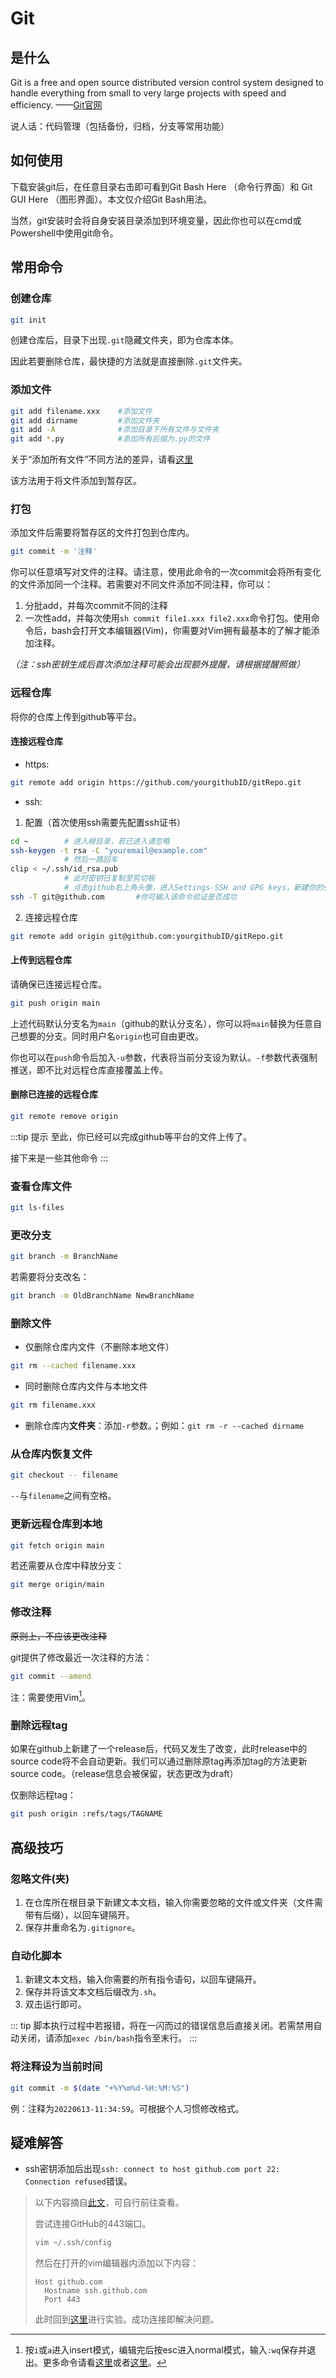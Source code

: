 # Git
## 是什么
Git is a free and open source distributed version control system designed to handle everything from small to very large projects with speed and efficiency. ——[Git官网](https://git-scm.com/)

说人话：代码管理（包括备份，归档，分支等常用功能）

## 如何使用

下载安装git后，在任意目录右击即可看到Git Bash Here （命令行界面）和 Git GUI Here （图形界面）。本文仅介绍Git Bash用法。

当然，git安装时会将自身安装目录添加到环境变量，因此你也可以在cmd或Powershell中使用git命令。

## 常用命令
### 创建仓库
```sh
git init
```
创建仓库后，目录下出现`.git`隐藏文件夹，即为仓库本体。

因此若要删除仓库，最快捷的方法就是直接删除`.git`文件夹。
### 添加文件
```sh
git add filename.xxx    #添加文件
git add dirname         #添加文件夹
git add -A              #添加目录下所有文件与文件夹
git add *.py            #添加所有后缀为.py的文件
```
关于“添加所有文件”不同方法的差异，请看[这里](https://www.jb51.net/article/191458.htm)

该方法用于将文件添加到暂存区。

### 打包
添加文件后需要将暂存区的文件打包到仓库内。
```sh
git commit -m '注释'
```
你可以任意填写对文件的注释。请注意，使用此命令的一次commit会将所有变化的文件添加同一个注释。若需要对不同文件添加不同注释，你可以：

1. 分批add，并每次commit不同的注释
2. 一次性add，并每次使用`sh commit file1.xxx file2.xxx`命令打包。使用命令后，bash会打开文本编辑器(Vim)，你需要对Vim拥有最基本的了解才能添加注释。

*（注：ssh密钥生成后首次添加注释可能会出现额外提醒，请根据提醒照做）*
### 远程仓库
将你的仓库上传到github等平台。
#### 连接远程仓库
* https:
```sh
git remote add origin https://github.com/yourgithubID/gitRepo.git
```
* ssh:

1. 配置（首次使用ssh需要先配置ssh证书）
```sh
cd ~        # 进入根目录，若已进入请忽略
ssh-keygen -t rsa -C "youremail@example.com"
            # 然后一路回车
clip < ~/.ssh/id_rsa.pub
            # 此时密钥已复制至剪切板
            # 点击github右上角头像，进入Settings-SSH and GPG keys，新建你的ssh key并粘贴内容，标题可不写
ssh -T git@github.com       #你可输入该命令验证是否成功
```
2. 连接远程仓库
```sh
git remote add origin git@github.com:yourgithubID/gitRepo.git
```
#### 上传到远程仓库
请确保已连接远程仓库。
```sh
git push origin main
```

上述代码默认分支名为`main`（github的默认分支名），你可以将`main`替换为任意自己想要的分支。同时用户名`origin`也可自由更改。

你也可以在`push`命令后加入`-u`参数，代表将当前分支设为默认。`-f`参数代表强制推送，即不比对远程仓库直接覆盖上传。

#### 删除已连接的远程仓库

```sh
git remote remove origin
```

:::tip 提示
至此，你已经可以完成github等平台的文件上传了。

接下来是一些其他命令
:::
### 查看仓库文件
```sh
git ls-files
```
### 更改分支
```sh
git branch -m BranchName
```
若需要将分支改名：
```sh
git branch -m OldBranchName NewBranchName
```

### 删除文件
* 仅删除仓库内文件（不删除本地文件）
```sh
git rm --cached filename.xxx
```
* 同时删除仓库内文件与本地文件
```sh
git rm filename.xxx
```
* 删除仓库内**文件夹**：添加`-r`参数。；例如：`git rm -r --cached dirname`

### 从仓库内恢复文件
```sh
git checkout -- filename
```
`--`与`filename`之间有空格。
### 更新远程仓库到本地
```sh
git fetch origin main
```
若还需要从仓库中释放分支：
```sh
git merge origin/main
```
### 修改注释
~~原则上，不应该更改注释~~

git提供了修改最近一次注释的方法：
```sh
git commit --amend
```
注：需要使用Vim[^1]。
### 删除远程tag
如果在github上新建了一个release后，代码又发生了改变，此时release中的source code将不会自动更新。我们可以通过删除原tag再添加tag的方法更新source code。（release信息会被保留，状态更改为draft）

仅删除远程tag：
```sh
git push origin :refs/tags/TAGNAME
```

## 高级技巧
### 忽略文件(夹)
1. 在仓库所在根目录下新建文本文档，输入你需要忽略的文件或文件夹（文件需带有后缀），以回车键隔开。
2. 保存并重命名为`.gitignore`。
### 自动化脚本
1. 新建文本文档，输入你需要的所有指令语句，以回车键隔开。
2. 保存并将该文本文档后缀改为`.sh`。
3. 双击运行即可。

::: tip
脚本执行过程中若报错，将在一闪而过的错误信息后直接关闭。若需禁用自动关闭，请添加`exec /bin/bash`指令至末行。
:::
### 将注释设为当前时间
```sh
git commit -m $(date "+%Y%m%d-%H:%M:%S")
```
例：注释为`20220613-11:34:59`。可根据个人习惯修改格式。

## 疑难解答
* ssh密钥添加后出现`ssh: connect to host github.com port 22: Connection refused`错误。
>
> 以下内容摘自[此文](https://segmentfault.com/a/1190000041909858)，可自行前往查看。
>
>尝试连接GitHub的443端口。
> ```sh
> vim ~/.ssh/config
> ```
> 然后在打开的vim编辑器内添加以下内容：
> ```
> Host github.com
>   Hostname ssh.github.com
>   Port 443
> ```
> 此时回到[这里](#连接远程仓库)进行实验。成功连接即解决问题。

[^1]:按`i`或`a`进入insert模式，编辑完后按esc进入normal模式，输入`:wq`保存并退出。更多命令请看[这里](https://yianwillis.github.io/vimcdoc/doc/quickref.html#quickref)或者[这里](https://coolshell.cn/articles/5426.html)。